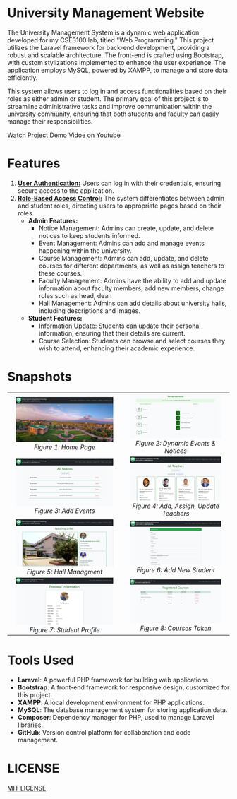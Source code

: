# University Management Website

The University Management System is a dynamic web application developed for my CSE3100 lab, titled "Web Programming." This project utilizes the Laravel framework for back-end development, providing a robust and scalable architecture. The front-end is crafted using Bootstrap, with custom stylizations implemented to enhance the user experience. The application employs MySQL, powered by XAMPP, to manage and store data efficiently.

This system allows users to log in and access functionalities based on their roles as either admin or student. The primary goal of this project is to streamline administrative tasks and improve communication within the university community, ensuring that both students and faculty can easily manage their responsibilities.

[Watch Project Demo Vidoe on Youtube](https://youtu.be/IlTU8NBjhkI)

# Features

1. **<u>User Authentication:</u>** Users can log in with their credentials, ensuring secure access to the application.
2. **<u>Role-Based Access Control:</u>** The system differentiates between admin and student roles, directing users to appropriate pages based on their roles.
    - **Admin Features:**
        - Notice Management: Admins can create, update, and delete notices to keep students informed.
        - Event Management: Admins can add and manage events happening within the university.
        - Course Management: Admins can add, update, and delete courses for different departments, as well as assign teachers to these courses.
        - Faculty Management: Admins have the ability to add and update information about faculty members, add new members, change roles such as head, dean
        - Hall Management: Admins can add details about university halls, including descriptions and images.
    - **Student Features:**
        - Information Update: Students can update their personal information, ensuring that their details are current.
        - Course Selection: Students can browse and select courses they wish to attend, enhancing their academic experience.

# Snapshots

<table>
  <tr>
    <td align="center">
      <img src="./public/assets/images/extras/home_page.png" width="90%" />
      <br/>
      <em>Figure 1: Home Page</em>
    </td>
    <td align="center">
      <img src="./public/assets/images/extras/anoucements.png" width="90%" />
      <br/>
      <em>Figure 2: Dynamic Events & Notices</em>
    </td>
  </tr>
    <tr>
    <td align="center">
      <img src="./public/assets/images/extras/notices.png" width="90%" />
      <br/>
      <em>Figure 3: Add Events</em>
    </td>
    <td align="center">
      <img src="./public/assets/images/extras/teacher.png" width="90%" />
      <br/>
      <em>Figure 4: Add, Assign, Update Teachers</em>
    </td>
  </tr>
    <tr>
    <td align="center">
      <img src="./public/assets/images/extras/hall.png" width="90%" />
      <br/>
      <em>Figure 5: Hall Managment</em>
    </td>
        <td align="center">
      <img src="./public/assets/images/extras/create_user.png" width="90%" />
      <br/>
      <em>Figure 6: Add New Student</em>
    </td>

  </tr>
    <tr>
        <td align="center">
      <img src="./public/assets/images/extras/profile.png" width="90%" />
      <br/>
      <em>Figure 7: Student Profile</em>
    </td>
    <td align="center">
      <img src="./public/assets/images/extras/courses.png" width="90%" />
      <br/>
      <em>Figure 8: Courses Taken</em>
    </td>
  </tr>
</table>

# Tools Used

-   **Laravel**: A powerful PHP framework for building web applications.
-   **Bootstrap**: A front-end framework for responsive design, customized for this project.
-   **XAMPP**: A local development environment for PHP applications.
-   **MySQL**: The database management system for storing application data.
-   **Composer**: Dependency manager for PHP, used to manage Laravel libraries.
-   **GitHub**: Version control platform for collaboration and code management.

# LICENSE

[MIT LICENSE](LICENSE)
